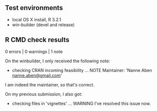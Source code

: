 ## Test environments
* local OS X install, R 3.2.1
* win-builder (devel and release)

## R CMD check results

0 errors | 0 warnings | 1 note

On the winbuilder, I only received the following note:
* checking CRAN incoming feasibility ... NOTE
Maintainer: 'Nanne Aben <nanne.aben@gmail.com>'

I am indeed the maintainer, so that's correct.

On my previous submission, I also got:
* checking files in 'vignettes' ... WARNING
I've resolved this issue now.
